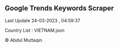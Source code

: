 

## Google Trends Keywords Scraper 
 
Last Update 24-03-2023 , 04:59:37

Country List :
VIETNAM.json



© Abdul Muttaqin 

